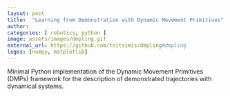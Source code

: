 ```yaml
---
layout: post
title:  "Learning from Demonstration with Dynamic Movement Primitives"
author: 
categories: [ robotics, python ]
image: assets/images/dmpling.gif
external_url: https://github.com/tsitsimis/dmpling#dmpling
logos: [numpy, matplotlib]
---
```

Minimal Python implementation of the Dynamic Movement Primitives (DMPs) framework for the description of demonstrated trajectories with dynamical systems.
